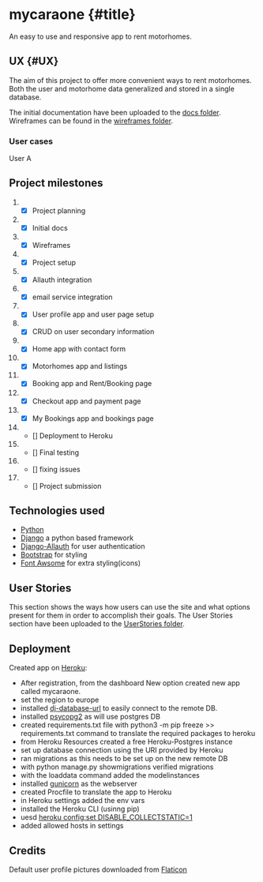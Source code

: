 # mycaraone {#title}

An easy to use and responsive app to rent motorhomes.



## UX {#UX}

The aim of this project to offer more convenient ways to rent motorhomes. Both the user and motorhome data generalized and stored in a single database. 

 The initial documentation have been uploaded to the [docs folder](docs). Wireframes can be found in the [wireframes folder](docs/wireframes).

### User cases

 User A 

## Project milestones

1. - [x] Project planning
2. - [x] Initial docs
3. - [x] Wireframes
4. - [x] Project setup
5. - [x] Allauth integration
6. - [x] email service integration
7. - [x] User profile app and user page setup
8. - [x] CRUD on user secondary information
9. - [x] Home app with contact form
10. - [x] Motorhomes app and listings
11. - [x] Booking app and Rent/Booking page
12. - [x] Checkout app and payment page
13. - [x] My Bookings app and bookings page
14.  - [] Deployment to Heroku
15.  - [] Final testing
16.  - [] fixing issues
17.  - [] Project submission 

## Technologies used
- [Python](https://python.org)
- [Django](https://www.djangoproject.com/) a python based framework
- [Django-Allauth](https://django-allauth.readthedocs.io/en/latest/) for user authentication
- [Bootstrap](https://getbootstrap.com/) for styling
- [Font Awsome](https://fontawesome.com/) for extra styling(icons)

## User Stories
This section shows the ways how users can use the site and what options present for them in order to accomplish their goals.
The User Stories section have been uploaded to the [UserStories folder](docs/UserStories).

## Deployment
Created app on [Heroku](https://heroku.com):
- After registration, from the dashboard New option created new app called mycaraone.
- set the region to europe
- installed [dj-database-url](https://pypi.org/project/dj-database-url/) to easily connect to the remote DB.
- installed [psycopg2](https://pypi.org/project/psycopg2-binary/) as will use postgres DB
- created requirements.txt file with python3 -m pip freeze >> requirements.txt command to translate the required packages to heroku
- from Heroku Resources created a free Heroku-Postgres instance
- set up database connection using the URI provided by Heroku
- ran migrations as this needs to be set up on the new remote DB
- with python manage.py showmigrations verified migrations
- with the loaddata command added the modelinstances
- installed [gunicorn](https://pypi.org/project/gunicorn/) as the webserver
- created Procfile to translate the app to Heroku
- in Heroku settings added the env vars
- installed the Heroku CLI (usinng pip)
- uesd [heroku config:set DISABLE_COLLECTSTATIC=1](https://devcenter.heroku.com/articles/django-assets)
- added allowed hosts in settings

## Credits
Default user profile pictures downloaded from [Flaticon](https://www.flaticon.com/free-icons/profile)